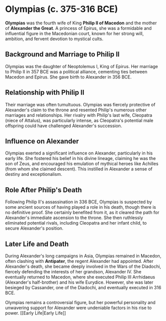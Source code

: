 # Olympias (c. 375-316 BCE)

**Olympias** was the fourth wife of King **Philip II of Macedon** and the mother of **Alexander the Great**. A princess of Epirus, she was a formidable and influential figure in the Macedonian court, known for her strong will, ambition, and fervent devotion to mystical cults.

## Background and Marriage to Philip II

Olympias was the daughter of Neoptolemus I, King of Epirus. Her marriage to Philip II in 357 BCE was a political alliance, cementing ties between Macedon and Epirus. She gave birth to Alexander in 356 BCE.

## Relationship with Philip II

Their marriage was often tumultuous. Olympias was fiercely protective of Alexander's claim to the throne and resented Philip's numerous other marriages and relationships. Her rivalry with Philip's last wife, Cleopatra (niece of Attalus), was particularly intense, as Cleopatra's potential male offspring could have challenged Alexander's succession.

## Influence on Alexander

Olympias exerted a significant influence on Alexander, particularly in his early life. She fostered his belief in his divine lineage, claiming he was the son of Zeus, and encouraged his emulation of mythical heroes like Achilles (from whom she claimed descent). This instilled in Alexander a sense of destiny and exceptionalism.

## Role After Philip's Death

Following Philip II's assassination in 336 BCE, Olympias is suspected by some ancient sources of having played a role in his death, though there is no definitive proof. She certainly benefited from it, as it cleared the path for Alexander's immediate ascension to the throne. She then ruthlessly eliminated potential rivals, including Cleopatra and her infant child, to secure Alexander's position.

## Later Life and Death

During Alexander's long campaigns in Asia, Olympias remained in Macedon, often clashing with **Antipater**, the regent Alexander had appointed. After Alexander's death, she became deeply involved in the Wars of the Diadochi, fiercely defending the interests of her grandson, Alexander IV. She eventually returned to Macedon, where she executed Philip III Arrhidaeus (Alexander's half-brother) and his wife Eurydice. However, she was later besieged by Cassander, one of the Diadochi, and eventually executed in 316 BCE.

Olympias remains a controversial figure, but her powerful personality and unwavering support for Alexander were undeniable factors in his rise to power. [[Early Life|Early Life]]